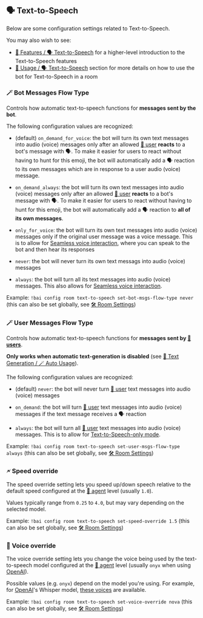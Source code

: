 
## 🗣️ Text-to-Speech

Below are some configuration settings related to Text-to-Speech.

You may also wish to see:

- [🌟 Features / 🗣️ Text-to-Speech](../features.md#-text-generation) for a higher-level introduction to the Text-to-Speech features
- [📖 Usage / 🗣️ Text-to-Speech](../usage.md#-text-generation) section for more details on how to use the bot for Text-to-Speech in a room


### 🪄 Bot Messages Flow Type

Controls how automatic text-to-speech functions for **messages sent by the bot**.

The following configuration values are recognized:

- (default) `on_demand_for_voice`: the bot will turn its own text messages into audio (voice) messages only after an allowed [👥 user](../access.md#-users) **reacts** to a bot's message with 🗣️. To make it easier for users to react without having to hunt for this emoji, the bot will automatically add a 🗣️ reaction to its own messages which are in response to a user audio (voice) message.

- `on_demand_always`: the bot will turn its own text messages into audio (voice) messages only after an allowed [👥 user](../access.md#-users) **reacts** to a bot's message with 🗣️. To make it easier for users to react without having to hunt for this emoji, the bot will automatically add a 🗣️ reaction to **all of its own messages**.

- `only_for_voice`: the bot will turn its own text messages into audio (voice) messages only if the original user message was a voice message. This is to allow for [Seamless voice interaction](../features.md#seamless-voice-interaction), where you can speak to the bot and then hear its responses

- `never`: the bot will never turn its own text messags into audio (voice) messages

- `always`: the bot will turn all its text messages into audio (voice) messages. This also allows for [Seamless voice interaction](../features.md#seamless-voice-interaction).

Example: `!bai config room text-to-speech set-bot-msgs-flow-type never` (this can also be set globally, see [🛠️ Room Settings](./README.md#room-settings))


### 🪄 User Messages Flow Type

Controls how automatic text-to-speech functions for **messages sent by [👥 users](../access.md#-users)**.

**Only works when automatic text-generation is disabled** (see [💬 Text Generation / 🪄 Auto Usage](./text-generation.md#-auto-usage)).

The following configuration values are recognized:

- (default) `never`: the bot will never turn [👥 user](../access.md#-users) text messages into audio (voice) messages

- `on_demand`: the bot will turn [👥 user](../access.md#-users) text messages into audio (voice) messages if the text message receives a 🗣️ reaction

- `always`: the bot will turn all [👥 user](../access.md#-users) text messages into audio (voice) messages. This is to allow for [Text-to-Speech-only mode](../features.md/#text-to-speech-only-mode).

Example: `!bai config room text-to-speech set-user-msgs-flow-type always` (this can also be set globally, see [🛠️ Room Settings](./README.md#room-settings))


### 🗲 Speed override

The speed override setting lets you speed up/down speech relative to the default speed configured at the [🤖 agent](../agents.md) level (usually `1.0`).

Values typically range from `0.25` to `4.0`, but may vary depending on the selected model.

Example: `!bai config room text-to-speech set-speed-override 1.5` (this can also be set globally, see [🛠️ Room Settings](./README.md#room-settings))


### 👫 Voice override

The voice override setting lets you change the voice being used by the text-to-speech model configured at the [🤖 agent](../agents.md) level (usually `onyx` when using [OpenAI](../providers.md#openai)).

Possible values (e.g. `onyx`) depend on the model you're using. For example, for [OpenAI](../providers.md#openai)'s Whisper model, [these voices](https://platform.openai.com/docs/guides/text-to-speech/voice-options) are available.

Example: `!bai config room text-to-speech set-voice-override nova` (this can also be set globally, see [🛠️ Room Settings](./README.md#room-settings))
